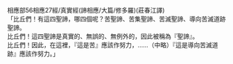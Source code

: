 相應部56相應27經/真實經(諦相應/大篇/修多羅)(莊春江譯)  
「比丘們！有這四聖諦，哪四個呢？苦聖諦、苦集聖諦、苦滅聖諦、導向苦滅道跡聖諦。  
比丘們！這四聖諦是真實的、無誤的、無例外的，因此被稱為『聖諦』。  
比丘們！因此，在這裡，『這是苦』應該作努力，……（中略）『這是導向苦滅道跡』應該作努力。」  
  
  
